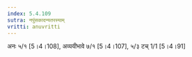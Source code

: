 ```yaml
---
index: 5.4.109
sutra: नपुंसकादन्यतरस्याम्
vritti: anuvritti
---
```


अनः ५/१ [5।4।108], अव्ययीभावे ७/१  [5।4।107],   ५/३ टच् 1/1 [5।4।91]